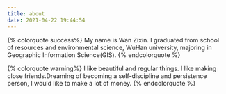 ```yaml
---
title: about
date: 2021-04-22 19:44:54
---
```

{% colorquote success%}
My name is Wan Zixin. I graduated from school of resources and environmental science, WuHan university, majoring in Geographic Information Science(GIS). 
{% endcolorquote %}

{% colorquote warning%}
I like beautiful and regular things. I like making close friends.Dreaming of becoming a self-discipline and persistence person, I would like to make a lot of money.
{% endcolorquote %}
